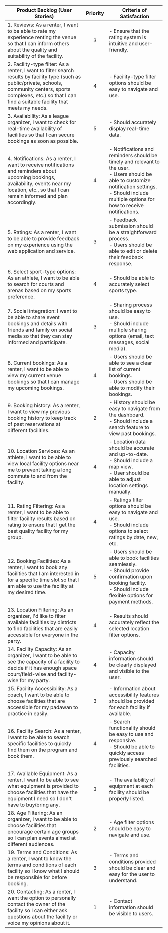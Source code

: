 | **Product Backlog (User Stories)**                                                                                                                                             | **Priority** | **Criteria of Satisfaction**                                                                                                                                                                                                                                                                                      |
|--------------------------------------------------------------------------------------------------------------------------------------------------------------------------------|:------------:|---------------------------------------------------------------------------------------------------------------------------------------------------------------------------------------------------------------------------------------------------------------------------------------------------------------------|
| 1. Reviews: As a renter, I want to be able to rate my experience renting the venue so that I can inform others about the quality and suitability of the facility.             |      3       | - Ensure that the rating system is intuitive and user-friendly.                                                                                                                                                                                                                                                  |
| 2. Facility-type filter: As a renter, I want to filter search results by facility type (such as public/private, schools, community centers, sports complexes, etc.) so that I can find a suitable facility that meets my needs. |      4       | - Facility-type filter options should be easy to navigate and use.                                                                                                                                                                                                                                              |
| 3. Availability: As a league organizer, I want to check for real-time availability of facilities so that I can secure bookings as soon as possible.                           |      5       | - Should accurately display real-time data.                                                                                                                                                                                                                                                                      |
| 4. Notifications: As a renter, I want to receive notifications and reminders about upcoming bookings, availability, events near my location, etc., so that I can remain informed and plan accordingly. |      4       | - Notifications and reminders should be timely and relevant to the user.<br>- Users should be able to customize notification settings.<br>- Should include multiple options for how to receive notifications.                                                                                                    |
| 5. Ratings: As a renter, I want to be able to provide feedback on my experience using the web application and service.                                                          |      3       | - Feedback submission should be a straightforward process.<br>- Users should be able to edit or delete their feedback response.                                                                                                                                                                                 |
| 6. Select sport-type options: As an athlete, I want to be able to search for courts and arenas based on my sports preference.                                                   |      4       | - Should be able to accurately select sports type.                                                                                                                                                                                                                                                                 |
| 7. Social integration: I want to be able to share event bookings and details with friends and family on social media so that they can stay informed and participate.          |      3       | - Sharing process should be easy to use.<br>- Should include multiple sharing options (email, text messages, social media).                                                                                                                                                                                      |
| 8. Current bookings: As a renter, I want to be able to view my current venue bookings so that I can manage my upcoming bookings.                                              |      4       | - Users should be able to see a clear list of current bookings.<br>- Users should be able to modify their bookings.                                                                                                                                                                                             |
| 9. Booking history: As a renter, I want to view my previous booking history to keep track of past reservations at different facilities.                                        |      2       | - History should be easy to navigate from the dashboard.<br>- Should include a search feature to view past bookings.                                                                                                                                                                                            |
| 10. Location Services: As an athlete, I want to be able to view local facility options near me to prevent taking a long commute to and from the facility.                      |      4       | - Location data should be accurate and up-to-date.<br>- Should include a map view.<br>- User should be able to adjust location settings manually.                                                                                                                                                                |
| 11. Rating Filtering: As a renter, I want to be able to filter facility results based on rating to ensure that I get the best quality facility for my group.                   |      4       | - Ratings filter options should be easy to navigate and use.<br>- Should include options to select ratings by date, new, etc.                                                                                                                                                                                  |
| 12. Booking Facilities: As a renter, I want to book any facilities that I am interested in for a specific time slot so that I am able to use the facility at my desired time. |      5       | - Users should be able to book facilities seamlessly.<br>- Should provide confirmation upon booking facility.<br>- Should include flexible options for payment methods.                                                                                                                                           |
| 13. Location Filtering: As an organizer, I'd like to filter available facilities by districts to find facilities that are easily accessible for everyone in the party.         |      4       | - Results should accurately reflect the selected location filter options.                                                                                                                                                                                                                                         |
| 14. Facility Capacity: As an organizer, I want to be able to see the capacity of a facility to decide if it has enough space court/field-wise and facility-wise for my party.  |      4       | - Capacity information should be clearly displayed and visible to the user.                                                                                                                                                                                                                                      |
| 15. Facility Accessibility: As a coach, I want to be able to choose facilities that are accessible for my padawan to practice in easily.                                       |      3       | - Information about accessibility features should be provided for each facility if available.                                                                                                                                                                                                                     |
| 16. Facility Search: As a renter, I want to be able to search specific facilities to quickly find them on the program and book them.                                           |      4       | - Search functionality should be easy to use and responsive.<br>- Should be able to quickly access previously searched facilities.                                                                                                                                                                               |
| 17. Available Equipment: As a renter, I want to be able to see what equipment is provided to choose facilities that have the equipment I need so I don't have to buy/bring any. |      3       | - The availability of equipment at each facility should be properly listed.                                                                                                                                                                                                                                       |
| 18. Age Filtering: As an organizer, I want to be able to choose facilities that encourage certain age groups so I can plan events aimed at different audiences.                |      2       | - Age filter options should be easy to navigate and use.                                                                                                                                                                                                                                                         |
| 19. Terms and Conditions: As a renter, I want to know the terms and conditions of each facility so I know what I should be responsible for before booking.                     |      3       | - Terms and conditions provided should be clear and easy for the user to understand.                                                                                                                                                                                                                            |
| 20. Contacting: As a renter, I want the option to personally contact the owner of the facility so I can either ask questions about the facility or voice my opinions about it. |      1       | - Contact information should be visible to users.                                                                                                                                                                                                                                                                 |
